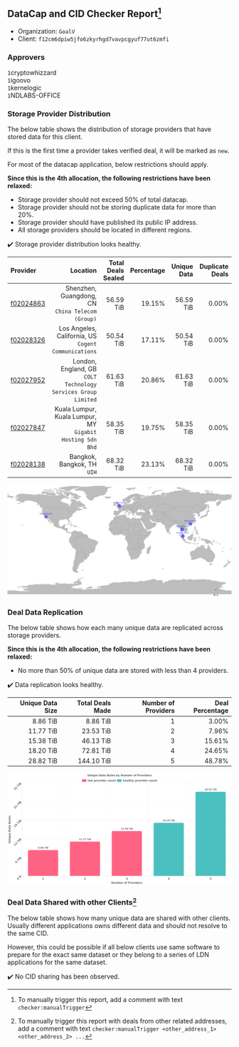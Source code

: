 ## DataCap and CID Checker Report[^1]
 - Organization: `GoalV`
 - Client: `f12cm6dpiw5jfo6zkyrhgd7vavpcgyuf77ut6zmfi`
### Approvers
`1`cryptowhizzard<br/>`1`igoovo<br/>`1`kernelogic<br/>`1`NDLABS-OFFICE

### Storage Provider Distribution
The below table shows the distribution of storage providers that have stored data for this client.

If this is the first time a provider takes verified deal, it will be marked as `new`.

For most of the datacap application, below restrictions should apply.

**Since this is the 4th allocation, the following restrictions have been relaxed:**
 - Storage provider should not exceed 50% of total datacap.
 - Storage provider should not be storing duplicate data for more than 20%.
 - Storage provider should have published its public IP address.
 - All storage providers should be located in different regions.

✔️ Storage provider distribution looks healthy.

| Provider                                              |                                                         Location | Total Deals Sealed | Percentage | Unique Data | Duplicate Deals |
| :---------------------------------------------------- | ---------------------------------------------------------------: | -----------------: | ---------: | ----------: | --------------: |
| [f02024863](https://filfox.info/en/address/f02024863) |              Shenzhen, Guangdong, CN<br/>`China Telecom (Group)` |          56.59 TiB |     19.15% |   56.59 TiB |           0.00% |
| [f02028326](https://filfox.info/en/address/f02028326) |          Los Angeles, California, US<br/>`Cogent Communications` |          50.54 TiB |     17.11% |   50.54 TiB |           0.00% |
| [f02027952](https://filfox.info/en/address/f02027952) | London, England, GB<br/>`COLT Technology Services Group Limited` |          61.63 TiB |     20.86% |   61.63 TiB |           0.00% |
| [f02027847](https://filfox.info/en/address/f02027847) |     Kuala Lumpur, Kuala Lumpur, MY<br/>`Gigabit Hosting Sdn Bhd` |          58.35 TiB |     19.75% |   58.35 TiB |           0.00% |
| [f02028138](https://filfox.info/en/address/f02028138) |                                   Bangkok, Bangkok, TH<br/>`UIH` |          68.32 TiB |     23.13% |   68.32 TiB |           0.00% |

<img src="https://raw.githubusercontent.com/data-preservation-programs/filplus-checker-assets/main/filecoin-project/filecoin-plus-large-datasets/issues/1562/1679023623120.png"/>

### Deal Data Replication
The below table shows how each many unique data are replicated across storage providers.


**Since this is the 4th allocation, the following restrictions have been relaxed:**
- No more than 50% of unique data are stored with less than 4 providers.

✔️ Data replication looks healthy.

| Unique Data Size | Total Deals Made | Number of Providers | Deal Percentage |
| ---------------: | ---------------: | ------------------: | --------------: |
|         8.86 TiB |         8.86 TiB |                   1 |           3.00% |
|        11.77 TiB |        23.53 TiB |                   2 |           7.96% |
|        15.38 TiB |        46.13 TiB |                   3 |          15.61% |
|        18.20 TiB |        72.81 TiB |                   4 |          24.65% |
|        28.82 TiB |       144.10 TiB |                   5 |          48.78% |

<img src="https://raw.githubusercontent.com/data-preservation-programs/filplus-checker-assets/main/filecoin-project/filecoin-plus-large-datasets/issues/1562/1679023623937.png"/>

### Deal Data Shared with other Clients[^3]
The below table shows how many unique data are shared with other clients.
Usually different applications owns different data and should not resolve to the same CID.

However, this could be possible if all below clients use same software to prepare for the exact same dataset or they belong to a series of LDN applications for the same dataset.

✔️ No CID sharing has been observed.

[^1]: To manually trigger this report, add a comment with text `checker:manualTrigger`

[^2]: Deals from those addresses are combined into this report as they are specified with `checker:manualTrigger`

[^3]: To manually trigger this report with deals from other related addresses, add a comment with text `checker:manualTrigger <other_address_1> <other_address_2> ...`
